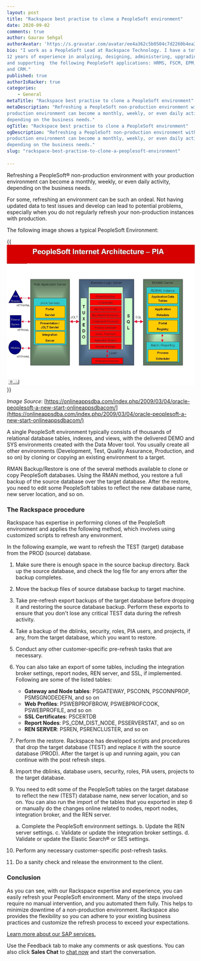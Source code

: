 ```yaml
---
layout: post
title: "Rackspace best practise to clone a PeopleSoft environment"
date: 2020-09-02
comments: true
author: Gaurav Sehgal
authorAvatar: 'https://s.gravatar.com/avatar/ee4a362c5b0504c7d2260b4ea38023e1'
bio: "I work as a PeopleSoft Lead at Rackspace Technology. I have a total of
12 years of experience in analyzing, designing, administering, upgrading,
and supporting  the following PeopleSoft applications: HRMS, FSCM, EPM, Portal,
and CRM."
published: true
authorIsRacker: true
categories:
    - General
metaTitle: "Rackspace best practise to clone a PeopleSoft environment"
metaDescription: "Refreshing a PeopleSoft non-production environment with your
production environment can become a monthly, weekly, or even daily activity,
depending on the business needs."
ogTitle: "Rackspace best practise to clone a PeopleSoft environment"
ogDescription: "Refreshing a PeopleSoft non-production environment with your
production environment can become a monthly, weekly, or even daily activity,
depending on the business needs."
slug: "rackspace-best-practise-to-clone-a-peoplesoft-environment"

---
```


Refreshing a PeopleSoft&reg; non-production environment with your production
environment can become a monthly, weekly, or even daily activity, depending on
the business needs.

<!--more-->

For some, refreshing an environment can be such an ordeal. Not having updated
data to test issues and develop can lead to potential problems, especially when
you do not regularly refresh your non-production instances with production.

The following image shows a typical PeopleSoft Environment:

{{<img src="Picture1.png" title="" alt="">}}

*Image Source*: [https://onlineappsdba.com/index.php/2009/03/04/oracle-peoplesoft-a-new-start-onlineappsdbacom/](https://onlineappsdba.com/index.php/2009/03/04/oracle-peoplesoft-a-new-start-onlineappsdbacom/)

A single PeopleSoft environment typically consists of thousands of relational
database tables, indexes, and views, with the delivered DEMO and SYS environments
created with the Data Mover tool. You usually create all other environments
(Development, Test, Quality Assurance, Production, and so on) by cloning or
copying an existing environment to a target.

RMAN Backup/Restore is one of the several methods available to clone or copy
PeopleSoft databases. Using the RMAN method, you restore a full backup of the
source database over the target database. After the restore, you need to edit
some PeopleSoft tables to reflect the new database name, new server location,
and so on.

### The Rackspace procedure

Rackspace has expertise in performing clones of the PeopleSoft environment and
applies the following method, which involves using customized scripts to refresh
any environment.

In the following example, we want to refresh the TEST (target) database from the
PROD (source) database.

1.	Make sure there is enough space in the source backup directory. Back up the
   source database, and check the log file for any errors after the backup
   completes.

2.	Move the backup files of source database backup to target machine.

3. Take pre-refresh export backups of the target database before dropping it and
   restoring the source database backup. Perform these exports to ensure that
   you don't lose any critical TEST data during the refresh activity.

4.	Take a backup of the dblinks, security, roles, PIA users, and projects, if
   any, from the target database, which you want to restore.

5.	Conduct any other customer-specific pre-refresh tasks that are necessary.

6.	You can also take an export of some tables, including the integration broker
   settings, report nodes, REN server, and SSL, if implemented. Following are
   some of the listed tables:

      - **Gateway and Node tables**: PSGATEWAY, PSCONN, PSCONNPROP, PSMSGNODEDEFN, and so on
      - **Web Profiles**: PSWEBPROFBROW, PSWEBPROFCOOK, PSWEBPROFILE, and so on
      - **SSL Certificates**: PSCERTDB
      - **Report Nodes**: PS\_CDM\_DIST\_NODE, PSSERVERSTAT, and so on
      - **REN SERVER**: PSREN, PSRENCLUSTER, and so on

7. Perform the restore. Rackspace has developed scripts and procedures that drop
   the target database (TEST) and replace it with the source database (PROD).
   After the target is up and running again, you can continue with the post
   refresh steps.

8.	Import the dblinks, database users, security, roles, PIA users, projects to
   the target database.

9.	You need to edit some of the PeopleSoft tables on the target database to
   reflect the new (TEST) database name, new server location, and so on. You can
   also run the import of the tables that you exported in step 6 or manually do
   the changes online related to nodes, report nodes, integration broker, and
   the REN server.

       a. Complete the PeopleSoft environment settings.
       b. Update the REN server settings.
       c. Validate or update the integration broker settings.
       d. Validate or update the Elastic Search&reg; or SES settings.

10. Perform any necessary customer-specific post-refresh tasks.

11. Do a sanity check and release the environment to the client.

### Conclusion

As you can see, with our Rackspace expertise and experience, you can easily
refresh your PeopleSoft environment. Many of the steps involved require no manual
intervention, and you automated them fully. This helps to minimize downtime of
a non-production environment. Rackspace also provides the flexibility so you can
adhere to your existing business practices and customize the refresh process to
exceed your expectations.

<a class="cta teal" id="cta" href="https://www.rackspace.com/sap">Learn more about our SAP services.</a>

Use the Feedback tab to make any comments or ask questions. You can also click
**Sales Chat** to [chat now](https://www.rackspace.com/) and start the conversation.

